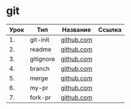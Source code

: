 # git

| Урок | Тип               | Название  | Ссылка                     |
| ---- | ----------------- | --------- | -------------------------- |
| 1.   |  git-init  | [github.com](./git-init/)  |
| 2.   |  readme    | [github.com](./readme/)    |
| 3.   |  gitignore | [github.com](./gitignore/) |
| 4.   |  branch    | [github.com](./branch/)    |
| 5.   |  merge     | [github.com](./merge/)     |
| 6.   |  my-pr     | [github.com](./my-pr/)     |
| 7.   |  fork-pr   | [github.com](./fork-pr/)   |

